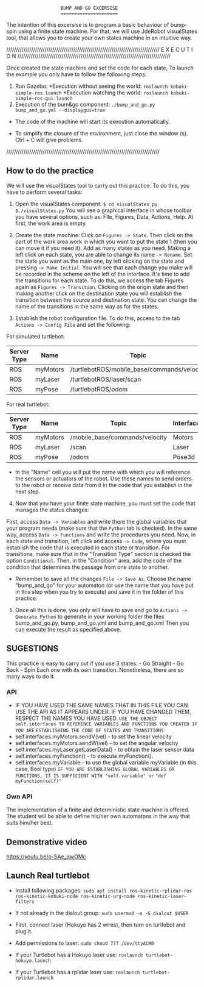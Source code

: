                         BUMP AND GO EXCERSISE
                        =====================

The intention of this excersise is to program a basic behaviour of bump-spin using
a finite state machine. For that, we will use JdeRobot visualStates tool, that 
allows you to create your own states machine in an intuitive way.

////////////////////////////////////////////////////////////////////////////////
                           E X E C U T I O N 
////////////////////////////////////////////////////////////////////////////////

Once created the state machine and set the code for each state,
To launch the example you only have to follow the following steps:

1. Run Gazebo:
     *Execution without seeing the world: 
`roslaunch kobuki-simple-ros.launch`
     *Execution watching the world: 
`roslaunch kobuki-simple-ros-gui.launch`
2. Execution of the bum&go component: 
`./bump_and_go.py bump_and_go.yml --displaygui=true`
* The code of the machine will start its execution automatically.


* To simplify the closure of the environment, just close the window (s). 
  Ctrl + C will give problems.

////////////////////////////////////////////////////////////////////////////////

## How to do the practice
We will use the visualStates tool to carry out this practice.
To do this, you have to perform several tasks:

1. Open the visualStates component:
`$ cd visualStates_py`
`$./visualStates.py`
You will see a graphical interface in whose toolbar you have several options,
such as: FIle, Figures, Data, Actions, Help. At first, the work area is empty.

2. Create the state machine:
Click on `Figures -> State`. Then click on the part of the work area work in 
which you want to put the state 1 (then you can move it if you need it).
Add as many states as you need. Making a left click on each state, you are able 
to change its name `-> Rename`. Set the state you want as the main one,
by left clicking on the state and pressing `-> Make Initial`.
You will see that each change you make will be recorded in the scheme on the left 
of the interface. It's time to add the transitions for each state. To do this, 
we access the tab Figures again as `Figures -> Transition`. Clicking on the origin 
state and then making another click on the destination state you will establish 
the transition between the source and destination state. You can change
the name of the transitions in the same way as for the states.

3. Establish the robot configuration file. To do this, access
to the tab `Actions -> Config File` and set the following:

For simulated turtlebot:

| Server Type | Name | Topic | Interface |
| ----- | ---- | ----- | ---- |
| ROS | myMotors |/turtlebotROS/mobile_base/commands/velocity | Motors |
| ROS | myLaser | /turtlebotROS/laser/scan | Laser |
| ROS | myPose | /turtlebotROS/odom | Pose3d |

For real turtlebot:

| Server Type | Name | Topic | Interface |
| ----- | ---- | ----- | ---- |
| ROS | myMotors |/mobile_base/commands/velocity | Motors |
| ROS | myLaser | /scan | Laser |
| ROS | myPose |/odom | Pose3d |

* In the "Name" cell you will put the name with which you will reference the 
sensors or actuators of the robot. Use these names to send orders to the robot 
or receive data from it in the code that you establish in the next step.

4. Now that you have your finite state machine, you must set the code
that manages the status changes:

First, access `Data -> Variables` and write there the global variables that your 
program needs (make sure that the `Python` tab is checked).
In the same way, access `Data -> Functions` and write the procedures you need.
Now, in each state and transition, left click and access `-> Code`, where
you must establish the code that is executed in each state or transition. For 
transitions, make sure that in the "Transition Type" section is checked the 
option `Conditional`. Then, in the "Condition" area, add the code of the
condition that determines the passage from one state to another.

* Remember to save all the changes `File -> Save As`. Choose the name "bump_and_go"
for your automaton (or use the name that you have put in this step when you try
to execute) and save it in the folder of this practice.

5. Once all this is done, you only will have to save and go to `Actions -> Generate Python`
to generate in your working folder the files bump_and_go.py, bump_and_go.yml and
bump_and_go.xml Then you can execute the result as specified above.

## SUGESTIONS
This practice is easy to carry out if you use 3 states:
    - Go Straight
    - Go Back
    - Spin
Each one with its own transition. Nonetheless, there are so many ways to do it.

### API
* IF YOU HAVE USED THE SAME NAMES THAT IN THIS FILE YOU CAN USE THE API AS IT
APPEARS UNDER. IF YOU HAVE CHANGED THEM, RESPECT THE NAMES YOU HAVE USED.
`USE THE OBJECT self.interfaces TO REFERENCE VARIABLES AND FUNCTIONS YOU CREATED IF YOU ARE`
`ESTABLISHING THE CODE OF STATES AND TRANSITIONS`
* self.interfaces.myMotors.sendV(vel) - to set the linear velocity
* self.interfaces.myMotors.sendW(vel) - to set the angular velocity
* self.interfaces.myLaser.getLaserData() - to obtain the laser sensor data
* self.interfaces.myFunction() - to execute myFunction().
* self.interfaces.myVariable - to use the global variable myVariable (in this case, Bool type)
`IF YOU ARE ESTABLISHING GLOBAL VARIABLES OR FUNCTIONS, IT IS SUFFICIENT WITH "self.variable" or`
`"def myFunction(self)"`

### Own API
The implementation of a finite and deterministic state machine is offered. The student will be able to define
his/her own automatons in the way that suits him/her best.


## Demonstrative video
https://youtu.be/o-SAe_qwOMc 

##  Launch Real turtlebot
* Install following packages:
`sudo apt install ros-kinetic-rplidar-ros ros-kinetic-kobuki-node ros-kinetic-urg-node ros-kinetic-laser-filters`

* If not already in the dialout group: 
`sudo usermod -a -G dialout $USER`

* First, connect laser (Hokuyo has 2 wires), then turn on turtlebot and plug it.

* Add permissions to laser: 
`sudo chmod 777 /dev/ttyACM0`

* If your Turtlebot has a Hokuyo laser use:
`roslaunch turtlebot-hokuyo.launch`

* If your Turtlebot has a rplidar laser use:
`roslaunch turtlebot-rplidar.launch`
